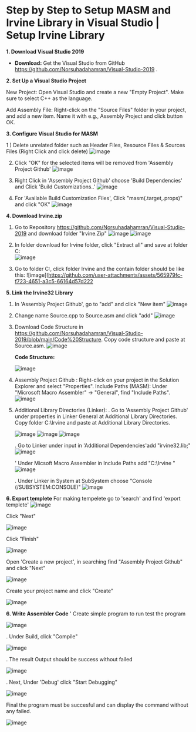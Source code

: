 # Step by Step to Setup MASM and Irvine Library in Visual Studio | Setup Irvine Library

**1. Download Visual Studio 2019**

* **Download:** Get the Visual Studio from GitHub https://github.com/Norsuhadahamran/Visual-Studio-2019 .

**2. Set Up a Visual Studio Project**

New Project: Open Visual Studio and create a new "Empty Project". Make sure to select C++ as the language.

Add Assembly File: Right-click on the "Source Files" folder in your project, and add a new item. Name it with e.g., Assembly Project and click button OK.

**3. Configure Visual Studio for MASM**

1 ) Delete unrelated folder such as Header Files, Resource Files & Sources Files (Right Click and click delete)
![image](https://github.com/user-attachments/assets/8e6bbb14-136b-493f-a367-8210033b2d3a)

2) Click "OK" for the selected items will be removed from 'Assembly Project Github'
![image](https://github.com/user-attachments/assets/214f5393-492e-40aa-a93c-668be61f565e)

3) Right Click in 'Assembly Project Github' choose 'Build Dependencies' and Click 'Build Customizations..'
![image](https://github.com/user-attachments/assets/945c0db6-dccc-4390-9908-2ff0ddd0c1ac)

4) For 'Available Build Customization Files', Click "masm(.target,.props)" and click "OK"
   ![image](https://github.com/user-attachments/assets/821b2deb-e0db-4bf6-a946-1383f7f5a59e)

   
**4. Download Irvine.zip**

1) Go to Repository https://github.com/Norsuhadahamran/Visual-Studio-2019 and download folder "Irvine.Zip"
![image](https://github.com/user-attachments/assets/f9825c1b-0f87-4437-981f-a251dcb1e124)
![image](https://github.com/user-attachments/assets/e15c6f16-9093-40ad-86c2-717ee3f55a9a)

2) In folder download for Irvine folder, click "Extract all" and save at folder C:\
![image](https://github.com/user-attachments/assets/d4dfefc7-efcd-4b39-a1b0-5f5f6c61e833)

3) Go to folder C:\, click folder Irvine and the contain folder should be like this:
![image](https://github.com/user-attachments/assets/565979fc-f723-4651-a3c5-66164d57d222


**5. Link the Irvine32 Library**

1) In 'Assembly Project Github', go to "add" and click "New item"
![image](https://github.com/user-attachments/assets/cf73ce06-f67a-483d-86a4-53f39e98a274)

2) Change name Source.cpp to Source.asm and click "add"
![image](https://github.com/user-attachments/assets/03b7a734-74b9-4463-8065-85c609892903)

3) Download Code Structure in https://github.com/Norsuhadahamran/Visual-Studio-2019/blob/main/Code%20Structure.
   Copy code structure and paste at Source.asm.
   ![image](https://github.com/user-attachments/assets/5eef6cac-3eec-4925-8eb7-05bd06a1e57f)

   

   **Code Structure:**

   ![image](https://github.com/user-attachments/assets/946406b7-00e6-4a13-aae8-c1e398d9567c)

4) Assembly Project Github : Right-click on your project in the Solution Explorer and select "Properties".
Include Paths (MASM):
Under "Microsoft Macro Assembler" -> "General", find "Include Paths".
![image](https://github.com/user-attachments/assets/857f1645-aa9c-4585-9f82-48dd6ad6bfac)

5) Additional Library Directories (Linker):
   . Go to 'Assembly Project Github' under properties in Linker General at Additional Library Directories.
   Copy folder C:\Irvine and paste at Additional Library Directories.
   
   ![image](https://github.com/user-attachments/assets/e7e65a71-fd79-48da-a974-d3f96d106d2b)
   ![image](https://github.com/user-attachments/assets/637e0ee0-334c-4fb2-b973-737d6c859923)
   ![image](https://github.com/user-attachments/assets/f62b1ea1-fe71-4c7a-a4ee-bf5665e4cc02)

   . Go to Linker under input in 'Additional Dependencies'add "irvine32.lib;"
   ![image](https://github.com/user-attachments/assets/aac29254-40aa-45e2-8b56-b13cd3cf138a)

   ' Under Micsoft Macro Assembler in Include Paths add "C:\Irvine "
   ![image](https://github.com/user-attachments/assets/b03de7bb-f224-4bc6-8d19-eb10726512be)

   . Under Linker in System at SubSystem choose "Console (/SUBSYSTEM:CONSOLE)"
   ![image](https://github.com/user-attachments/assets/495c526a-615f-47dc-8faa-9dec39384186)



**6. Export templete**
 For making tempelete go to 'search' and find 'export templete'
 ![image](https://github.com/user-attachments/assets/f88738b8-cebd-47a8-b6e0-97dc7156fe52)

 Click "Next"
 
 ![image](https://github.com/user-attachments/assets/01741e2a-2edc-4fb8-9061-688cc5c07f41)

 

 Click "Finish"
 
 ![image](https://github.com/user-attachments/assets/27ae310b-2b7a-4230-a0d4-64fb44c81cd8)

 

 Open 'Create a new project', in searching find "Assembly Project Github" and click "Next"
 
 ![image](https://github.com/user-attachments/assets/ffeee6a9-3c2c-4d38-b455-62d18a47cd74)

 

Create your project name and click "Create"

![image](https://github.com/user-attachments/assets/ae3b9829-f9c5-4e42-8849-0159b04d228c)



**6. Write Assembler Code**
' Create simple program to run test the program

![image](https://github.com/user-attachments/assets/c124ea8b-9145-432e-a70c-359f2f917cf0)



. Under Build, click "Compile"

![image](https://github.com/user-attachments/assets/6a973a63-c91e-4c92-8a44-30530ffa92bc)



. The result Output should be success without failed

![image](https://github.com/user-attachments/assets/d2b1a595-5099-4edb-99fd-66a73ed8dca9)



. Next, Under 'Debug' click "Start Debugging"

![image](https://github.com/user-attachments/assets/8e98ac34-159b-49ed-93b8-37c2050548b5)



Final the program must be succesful and can display the command without any failed.

![image](https://github.com/user-attachments/assets/0e3ad02b-7e54-4222-bdd7-1c906985298a)
